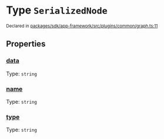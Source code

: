 # Type `SerializedNode`
<sub>Declared in [packages/sdk/app-framework/src/plugins/common/graph.ts:11](https://github.com/dxos/dxos/blob/ef925c9c7/packages/sdk/app-framework/src/plugins/common/graph.ts#L11)</sub>




## Properties
### [data](https://github.com/dxos/dxos/blob/ef925c9c7/packages/sdk/app-framework/src/plugins/common/graph.ts#L13)
Type: <code>string</code>




### [name](https://github.com/dxos/dxos/blob/ef925c9c7/packages/sdk/app-framework/src/plugins/common/graph.ts#L12)
Type: <code>string</code>




### [type](https://github.com/dxos/dxos/blob/ef925c9c7/packages/sdk/app-framework/src/plugins/common/graph.ts#L14)
Type: <code>string</code>





